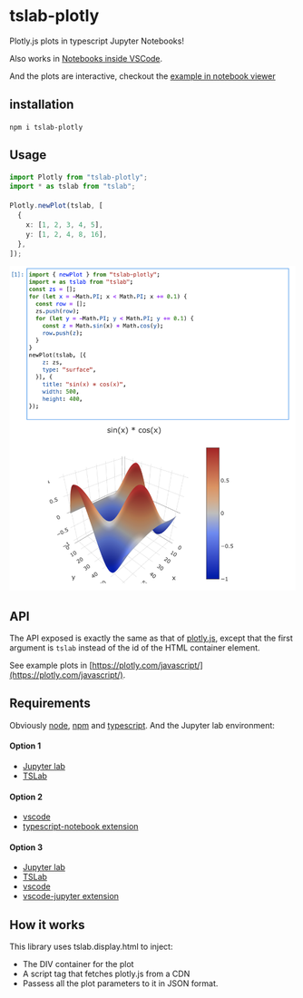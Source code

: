 # tslab-plotly

Plotly.js plots in typescript Jupyter Notebooks!

Also works in [Notebooks inside VSCode](https://code.visualstudio.com/docs/datascience/jupyter-notebooks).

And the plots are interactive, checkout the [example in notebook viewer](https://nbviewer.jupyter.org/github/dbuezas/tslab-plotly/blob/master/example/notebook.ipynb)

## installation

`npm i tslab-plotly`

## Usage

```typescript
import Plotly from "tslab-plotly";
import * as tslab from "tslab";

Plotly.newPlot(tslab, [
  {
    x: [1, 2, 3, 4, 5],
    y: [1, 2, 4, 8, 16],
  },
]);
```

![alt text](https://github.com/dbuezas/tslab-plotly/blob/master/screenshot.png "Screenshot")

## API

The API exposed is exactly the same as that of [plotly.js](https://plotly.com/javascript/), except that the first argument is `tslab` instead of the id of the HTML container element.

See example plots in [https://plotly.com/javascript/](https://plotly.com/javascript/).

## Requirements

Obviously [node](https://nodejs.org/), [npm](https://www.npmjs.com/) and [typescript](https://www.npmjs.com/package/typescript).
And the Jupyter lab environment:

#### Option 1

- [Jupyter lab](https://jupyterlab.readthedocs.io/en/stable/getting_started/installation.html)
- [TSLab](https://github.com/yunabe/tslab)

#### Option 2

- [vscode](https://code.visualstudio.com/)
- [typescript-notebook extension](https://github.com/DonJayamanne/typescript-notebook)

#### Option 3

- [Jupyter lab](https://jupyterlab.readthedocs.io/en/stable/getting_started/installation.html)
- [TSLab](https://github.com/yunabe/tslab)
- [vscode](https://code.visualstudio.com/)
- [vscode-jupyter extension](https://github.com/Microsoft/vscode-jupyter)

## How it works

This library uses tslab.display.html to inject:

- The DIV container for the plot
- A script tag that fetches plotly.js from a CDN
- Passess all the plot parameters to it in JSON format.
